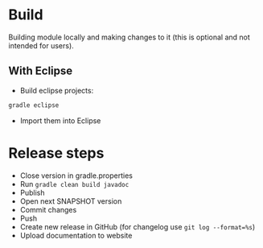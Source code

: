 # Build

Building module locally and making changes to it (this is optional and not intended for users).

## With Eclipse

- Build eclipse projects:

``` bash
gradle eclipse
```

- Import them into Eclipse

# Release steps

- Close version in gradle.properties
- Run `gradle clean build javadoc`
- Publish
- Open next SNAPSHOT version
- Commit changes
- Push
- Create new release in GitHub (for changelog use `git log --format=%s`)
- Upload documentation to website
